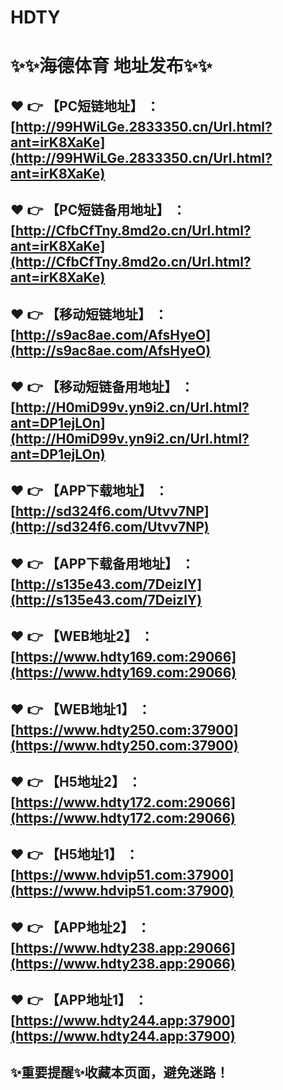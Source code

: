 HDTY
====

✨✨海德体育 地址发布✨✨
====

❤️ 👉 【PC短链地址】 ：[http://99HWiLGe.2833350.cn/Url.html?ant=irK8XaKe](http://99HWiLGe.2833350.cn/Url.html?ant=irK8XaKe)  
------
❤️ 👉 【PC短链备用地址】 ：[http://CfbCfTny.8md2o.cn/Url.html?ant=irK8XaKe](http://CfbCfTny.8md2o.cn/Url.html?ant=irK8XaKe)  
------
❤️ 👉 【移动短链地址】 ：[http://s9ac8ae.com/AfsHyeO](http://s9ac8ae.com/AfsHyeO) 
-------
❤️ 👉 【移动短链备用地址】 ：[http://H0miD99v.yn9i2.cn/Url.html?ant=DP1ejLOn](http://H0miD99v.yn9i2.cn/Url.html?ant=DP1ejLOn)  
-------
❤️ 👉 【APP下载地址】 ：[http://sd324f6.com/Utvv7NP](http://sd324f6.com/Utvv7NP)  
------
❤️ 👉 【APP下载备用地址】 ：[http://s135e43.com/7DeizlY](http://s135e43.com/7DeizlY)  
------
❤️ 👉 【WEB地址2】 ：[https://www.hdty169.com:29066](https://www.hdty169.com:29066)   
------
❤️ 👉 【WEB地址1】 ：[https://www.hdty250.com:37900](https://www.hdty250.com:37900)  
-----
❤️ 👉 【H5地址2】 ：[https://www.hdty172.com:29066](https://www.hdty172.com:29066)  
------
❤️ 👉 【H5地址1】 ：[https://www.hdvip51.com:37900](https://www.hdvip51.com:37900)  
-------
❤️ 👉 【APP地址2】 ：[https://www.hdty238.app:29066](https://www.hdty238.app:29066)  
------
❤️ 👉 【APP地址1】 ：[https://www.hdty244.app:37900](https://www.hdty244.app:37900)  
------
✨重要提醒✨收藏本页面，避免迷路！
------
